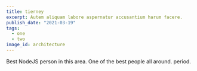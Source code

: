 ```yaml
---
title: tierney
excerpt: Autem aliquam labore aspernatur accusantium harum facere.
publish_date: "2021-03-19"
tags:
  - one
  - two
image_id: architecture
---
```


Best NodeJS person in this area. One of the best people all around.  period.
